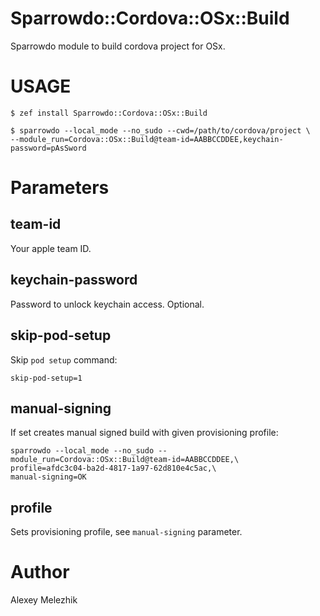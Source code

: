 # Sparrowdo::Cordova::OSx::Build

Sparrowdo module to build cordova project for OSx.

# USAGE

    $ zef install Sparrowdo::Cordova::OSx::Build

    $ sparrowdo --local_mode --no_sudo --cwd=/path/to/cordova/project \
    --module_run=Cordova::OSx::Build@team-id=AABBCCDDEE,keychain-password=pAsSword

# Parameters

## team-id

Your apple team ID.

## keychain-password

Password to unlock keychain access. Optional.

## skip-pod-setup

Skip `pod setup` command:

    skip-pod-setup=1

## manual-signing

If set creates manual signed build with given provisioning profile:

    sparrowdo --local_mode --no_sudo --module_run=Cordova::OSx::Build@team-id=AABBCCDDEE,\
    profile=afdc3c04-ba2d-4817-1a97-62d810e4c5ac,\
    manual-signing=OK

## profile

Sets provisioning profile, see `manual-signing` parameter.


# Author

Alexey Melezhik

